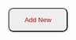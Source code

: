 <style>
    .new {
        position: absolute;
        top:50%;
        background-color:#eeeeee;
        color: #c30000;
        /* border:none;  */
        text-size: 25px;
        border-radius:10px; 
        padding:15px;
        min-height:30px; 
        min-width: 120px;
    }
    .new:hover {
        background-color: #c30000;
        color: black;
        transition: 0.5s;
    }
</style>

<button class="new">Add New</button>


